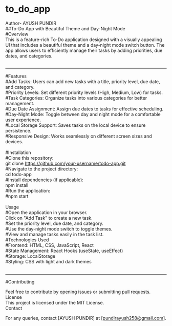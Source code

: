 # to_do_app
Author- AYUSH PUNDIR<br>
##To-Do App with Beautiful Theme and Day-Night Mode
<br>
#Overview
<br>
This is a feature-rich To-Do application designed with a visually appealing UI that includes a beautiful theme and a day-night mode switch button. The app allows users to efficiently manage their tasks by adding priorities, due dates, and categories.
<br><br><hr>
#Features
<br>
#Add Tasks: Users can add new tasks with a title, priority level, due date, and category.
<br>
#Priority Levels: Set different priority levels (High, Medium, Low) for tasks.
<br>
#Task Categories: Organize tasks into various categories for better management.
<br>
#Due Date Assignment: Assign due dates to tasks for effective scheduling.
<br>
#Day-Night Mode: Toggle between day and night mode for a comfortable user experience.
<br>
#Local Storage Support: Saves tasks on the local device to ensure persistence.
<br>
#Responsive Design: Works seamlessly on different screen sizes and devices.
<br><br>
#Installation
<br>
#Clone this repository:
<br>
git clone https://github.com/your-username/todo-app.git
<br>
#Navigate to the project directory:
<br>
cd todo-app
<br>
#Install dependencies (if applicable):
<br>
npm install
<br>
#Run the application:
<br>
#npm start
<br><br>
Usage
<br>
#Open the application in your browser.
<br>
Click on "Add Task" to create a new task.
<br>
#Set the priority level, due date, and category.
<br>
#Use the day-night mode switch to toggle themes.
<br>
#View and manage tasks easily in the task list.
<br>
#Technologies Used
<br>
#Frontend: HTML, CSS, JavaScript, React
<br>
#State Management: React Hooks (useState, useEffect)
<br>
#Storage: LocalStorage
<br>
#Styling: CSS with light and dark themes
<br>
<br>
<hr>
#Contributing<br>

Feel free to contribute by opening issues or submitting pull requests.
<br>
License
<br>
This project is licensed under the MIT License.
<br>
Contact

For any queries, contact [AYUSH PUNDIR] at [pundirayush258@gmail.com].


